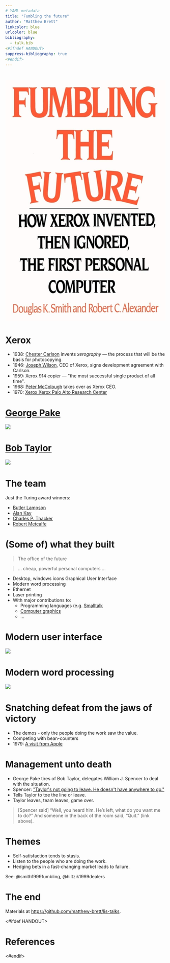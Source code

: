 ```yaml
---
# YAML metadata
title: "Fumbling the future"
author: "Matthew Brett"
linkcolor: blue
urlcolor: blue
bibliography:
  - talk.bib
<#ifndef HANDOUT>
suppress-bibliography: true
<#endif>
---
```


#

![](images/ftf.jpg)

# Xerox

* 1938: [Chester
  Carlson](https://en.wikipedia.org/wiki/Chester_Carlson) invents
  *xerography* — the process that will be the basis for
  photocopying.
* 1946: [Joseph
  Wilson](https://en.wikipedia.org/wiki/Joseph_C._Wilson_(entrepreneur)),
  CEO of Xerox, signs development agreement with Carlson.
* 1959: Xerox 914 copier — "the most successful single product of
  all time".
* 1968: [Peter
  McColough](https://en.wikipedia.org/wiki/Charles_Peter_McColough)
  takes over as Xerox CEO.
* 1970: [Xerox Xerox Palo Alto Research
  Center](https://en.wikipedia.org/wiki/PARC_(company))

# [George Pake](https://en.wikipedia.org/wiki/George_Pake)

![](https://repository.aip.org/islandora/object/nbla%3A303144/datastream/OBJ/view)

# [Bob Taylor](https://en.wikipedia.org/wiki/Robert_Taylor_(computer_scientist))

![](https://media.wired.com/photos/59265aeecfe0d93c4742fe8b/master/w_2240,c_limit/BobTaylorTA.jpg)

# The team

Just the Turing award winners:

* [Butler Lampson](https://en.wikipedia.org/wiki/Butler_Lampson)
* [Alan Kay](https://en.wikipedia.org/wiki/Alan_Kay)
* [Charles P.
  Thacker](https://en.wikipedia.org/wiki/Charles_P._Thacker)
* [Robert Metcalfe](https://en.wikipedia.org/wiki/Robert_Metcalfe)

# (Some of) what they built

> The office of the future

> ... cheap, powerful personal computers ...

* Desktop, windows icons Graphical User Interface
* Modern word processing
* Ethernet
* Laser printing
* With major contributions to:
    * Programming languages (e.g.
      [Smalltalk](https://en.wikipedia.org/wiki/Smalltalk)
    * [Computer
      graphics](https://en.wikipedia.org/wiki/SuperPaint)
    * ...

# Modern user interface

![](https://lh3.googleusercontent.com/-qfr_-c686VU/WezC7wIg_YI/AAAAAAABFgc/zQFUdT06QDojnk1nGOKn6294x99ElrlNQCHMYBhgL/w9999/alto-running-smalltalk.jpg)

# Modern word processing

![](https://www.teknoplof.com/wp-content/uploads/2020/08/bravo_g-1.jpg)

# Snatching defeat from the jaws of victory

* The demos - only the people doing the work saw the value.
* Competing with bean-counters
* 1979: [A visit from
  Apple](https://www.latimes.com/health/la-xpm-2011-oct-05-la-fi-jobs-legacy-hiltzik-20111006-story.html)

# Management unto death

* George Pake tires of Bob Taylor, delegates William J. Spencer to deal with
  the situation.
* Spencer: ["Taylor's not going to leave. He doesn't have anywhere to
  go."](https://asterisk.dynevor.org/fumbling-the-future.html)
* Tells Taylor to toe the line or leave.
* Taylor leaves, team leaves, game over.

> [Spencer said] “Well, you heard him. He’s left, what do you want me to do?”
And someone in the back of the room said, “Quit.” (link above).

# Themes

* Self-satisfaction tends to stasis.
* Listen to the people who are doing the work.
* Hedging bets in a fast-changing market leads to failure.

See: @smith1999fumbling, @hiltzik1999dealers

# The end

Materials at <https://github.com/matthew-brett/lis-talks>.

<#ifdef HANDOUT>
# References
<#endif>
